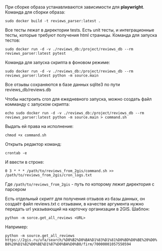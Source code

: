 При сборке образа устанавливаются зависимости для **playwright**.
Команда для сборки образа:

`sudo docker build -t reviews_parser:latest .`

Все тесты лежат в директории tests. Есть unit тесты, и интеграционные тесты, которые требуют получения html страницы.
Команда для запуска тестов:

`sudo docker run -d -v ./reviews_db:/project/reviews_db --rm reviews_parser:latest pytest`

Команда для запуска скрипта в фоновом режиме:

`sudo docker run -d -v ./reviews_db:/project/reviews_db --rm reviews_parser:latest python -m source.main`

Все отзывы сохраняются в базе данных sqlite3 по пути reviews_db/reviews.db

Чтобы настроить cron для ежедневного запуска, можно создать файл комманду с запуском скрипта:

`echo sudo docker run -d -v ./reviews_db:/project/reviews_db --rm reviews_parser:latest python -m source.main > command.sh`

Выдать ей права на исполнение:

`chmod +x command.sh`

Открыть редактор команд:

`crontab -e`

И ввести в строке:

`0 3 * * * /path/to/reviews_from_2gis/command.sh >> /path/to/reviews_from_2gis/cron_logs.txt`

Где `/path/to/reviews_from_2gis` - путь по которому лежит директория с парсером

Есть отдельный скрипт для получения отзывов из базы данных, он создаёт файл reviews.txt с отзывами,
в качестве аргумента нужно передать url указывающий на карточку организации в 2GIS.
Шаблон:

`python -m sorce.get_all_reviews <URL>`

Например:

`python -m source.get_all_reviews https://2gis.ru/ufa/search/%D0%B2%D0%BA%D1%83%D1%81%D0%BD%D0%BE%20%D0%B8%20%D1%82%D0%BE%D1%87%D0%BA%D0%B0/firm/70000001057550594`
